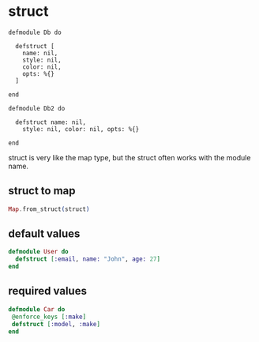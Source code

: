 # struct
```
defmodule Db do

  defstruct [
    name: nil,
    style: nil,
    color: nil,
    opts: %{}
  ]

end

defmodule Db2 do

  defstruct name: nil,
    style: nil, color: nil, opts: %{}

end
```
struct is very like the map type, but the struct often works with the module name.

## struct to map

``` elixir
Map.from_struct(struct)
```
## default values

``` elixir
defmodule User do
  defstruct [:email, name: "John", age: 27]
end
```
## required values

``` elixir
defmodule Car do
 @enforce_keys [:make]
 defstruct [:model, :make]
end
```

